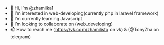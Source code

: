 - 👋 Hi, I’m @zhamilka1
- 👀 I’m interested in web-developing(currently php in laravel framework)
- 🌱 I’m currently learning Javascript
- 💞️ I’m looking to collaborate on (web_developing)
- 📫 How to reach me (https://vk.com/zhamilisto on vk) & (@TonyZha on telegram)


